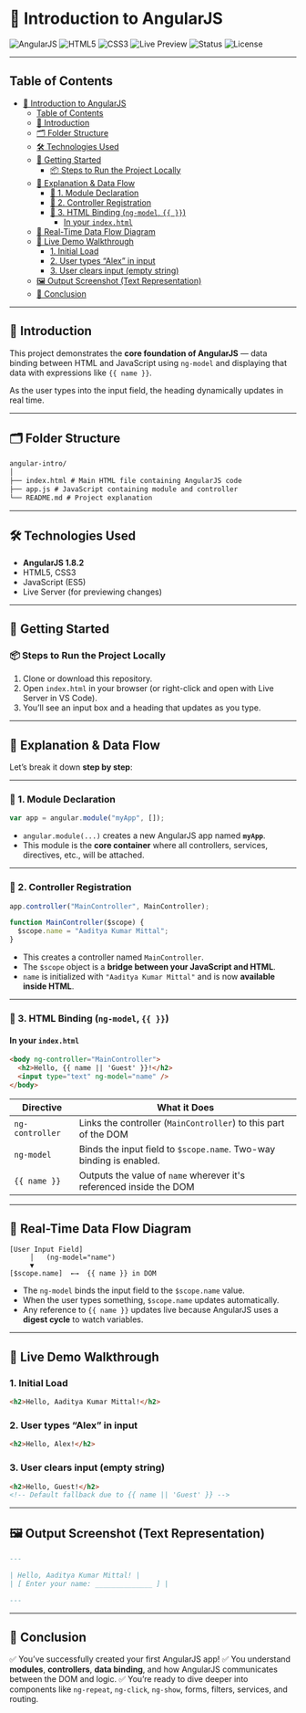 # 📘 Introduction to AngularJS

![AngularJS](https://img.shields.io/badge/AngularJS-1.8.2-red?logo=angularjs&style=for-the-badge) ![HTML5](https://img.shields.io/badge/HTML5-%23E34F26.svg?&style=for-the-badge&logo=html5&logoColor=white) ![CSS3](https://img.shields.io/badge/CSS3-%231572B6.svg?&style=for-the-badge&logo=css3&logoColor=white) ![Live Preview](https://img.shields.io/badge/Live_Server-Enabled-brightgreen?style=for-the-badge&logo=visualstudiocode&logoColor=white) ![Status](https://img.shields.io/badge/Project-Complete-blue?style=for-the-badge) ![License](https://img.shields.io/badge/License-MIT-green?style=for-the-badge)

---

## Table of Contents

- [📘 Introduction to AngularJS](#-introduction-to-angularjs)
  - [Table of Contents](#table-of-contents)
  - [🧠 Introduction](#-introduction)
  - [🗂 Folder Structure](#-folder-structure)
  - [🛠 Technologies Used](#-technologies-used)
  - [🚀 Getting Started](#-getting-started)
    - [📦 Steps to Run the Project Locally](#-steps-to-run-the-project-locally)
  - [🔁 Explanation \& Data Flow](#-explanation--data-flow)
    - [🔹 1. Module Declaration](#-1-module-declaration)
    - [🔹 2. Controller Registration](#-2-controller-registration)
    - [🔹 3. HTML Binding (`ng-model`, `{{ }}`)](#-3-html-binding-ng-model--)
      - [In your `index.html`](#in-your-indexhtml)
  - [🔄 Real-Time Data Flow Diagram](#-real-time-data-flow-diagram)
  - [🧪 Live Demo Walkthrough](#-live-demo-walkthrough)
    - [1. Initial Load](#1-initial-load)
    - [2. User types “Alex” in input](#2-user-types-alex-in-input)
    - [3. User clears input (empty string)](#3-user-clears-input-empty-string)
  - [🖼 Output Screenshot (Text Representation)](#-output-screenshot-text-representation)
  - [🏁 Conclusion](#-conclusion)

---

## 🧠 Introduction

This project demonstrates the **core foundation of AngularJS** — data binding between HTML and JavaScript using `ng-model` and displaying that data with expressions like `{{ name }}`.

As the user types into the input field, the heading dynamically updates in real time.

---

## 🗂 Folder Structure

```md
angular-intro/
│
├── index.html # Main HTML file containing AngularJS code
├── app.js # JavaScript containing module and controller
└── README.md # Project explanation
```

---

## 🛠 Technologies Used

- **AngularJS 1.8.2**
- HTML5, CSS3
- JavaScript (ES5)
- Live Server (for previewing changes)

---

## 🚀 Getting Started

### 📦 Steps to Run the Project Locally

1. Clone or download this repository.
2. Open `index.html` in your browser (or right-click and open with Live Server in VS Code).
3. You’ll see an input box and a heading that updates as you type.

---

## 🔁 Explanation & Data Flow

Let’s break it down **step by step**:

---

### 🔹 1. Module Declaration

```js
var app = angular.module("myApp", []);
```

- `angular.module(...)` creates a new AngularJS app named **`myApp`**.
- This module is the **core container** where all controllers, services, directives, etc., will be attached.

---

### 🔹 2. Controller Registration

```js
app.controller("MainController", MainController);

function MainController($scope) {
  $scope.name = "Aaditya Kumar Mittal";
}
```

- This creates a controller named `MainController`.
- The `$scope` object is a **bridge between your JavaScript and HTML**.
- `name` is initialized with `"Aaditya Kumar Mittal"` and is now **available inside HTML**.

---

### 🔹 3. HTML Binding (`ng-model`, `{{ }}`)

#### In your `index.html`

```html
<body ng-controller="MainController">
  <h2>Hello, {{ name || 'Guest' }}!</h2>
  <input type="text" ng-model="name" />
</body>
```

| Directive       | What it Does                                                        |
| --------------- | ------------------------------------------------------------------- |
| `ng-controller` | Links the controller (`MainController`) to this part of the DOM     |
| `ng-model`      | Binds the input field to `$scope.name`. Two-way binding is enabled. |
| `{{ name }}`    | Outputs the value of `name` wherever it's referenced inside the DOM |

---

## 🔄 Real-Time Data Flow Diagram

```text
[User Input Field]
     │   (ng-model="name")
     ▼
[$scope.name]  ←→  {{ name }} in DOM
```

- The `ng-model` binds the input field to the `$scope.name` value.
- When the user types something, `$scope.name` updates automatically.
- Any reference to `{{ name }}` updates live because AngularJS uses a **digest cycle** to watch variables.

---

## 🧪 Live Demo Walkthrough

### 1. Initial Load

```html
<h2>Hello, Aaditya Kumar Mittal!</h2>
```

### 2. User types “Alex” in input

```html
<h2>Hello, Alex!</h2>
```

### 3. User clears input (empty string)

```html
<h2>Hello, Guest!</h2>
<!-- Default fallback due to {{ name || 'Guest' }} -->
```

---

## 🖼 Output Screenshot (Text Representation)

```md
---

| Hello, Aaditya Kumar Mittal! |
| [ Enter your name: ______________ ] |

---
```

---

## 🏁 Conclusion

✅ You’ve successfully created your first AngularJS app!
✅ You understand **modules**, **controllers**, **data binding**, and how AngularJS communicates between the DOM and logic.
✅ You’re ready to dive deeper into components like `ng-repeat`, `ng-click`, `ng-show`, forms, filters, services, and routing.
